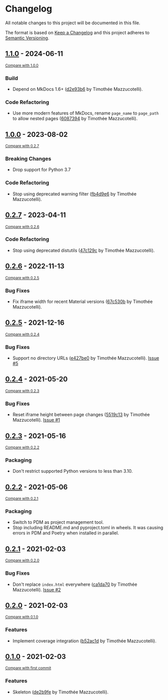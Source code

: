 # Changelog
All notable changes to this project will be documented in this file.

The format is based on [Keep a Changelog](http://keepachangelog.com/en/1.0.0/)
and this project adheres to [Semantic Versioning](http://semver.org/spec/v2.0.0.html).

<!-- insertion marker -->
## [1.1.0](https://github.com/pawamoy/mkdocs-coverage/releases/tag/1.1.0) - 2024-06-11

<small>[Compare with 1.0.0](https://github.com/pawamoy/mkdocs-coverage/compare/1.0.0...1.1.0)</small>

### Build

- Depend on MkDocs 1.6+ ([d2e93b6](https://github.com/pawamoy/mkdocs-coverage/commit/d2e93b6b23ca714351c09f96cf8dd2c444c77b00) by Timothée Mazzucotelli).

### Code Refactoring

- Use more modern features of MkDocs, rename `page_name` to `page_path` to allow nested pages ([6087394](https://github.com/pawamoy/mkdocs-coverage/commit/60873943a87c88349956efd9fd854f20ff134968) by Timothée Mazzucotelli).

## [1.0.0](https://github.com/pawamoy/mkdocs-coverage/releases/tag/1.0.0) - 2023-08-02

<small>[Compare with 0.2.7](https://github.com/pawamoy/mkdocs-coverage/compare/0.2.7...1.0.0)</small>

### Breaking Changes

- Drop support for Python 3.7

### Code Refactoring

- Stop using deprecated warning filter ([fb4d9e6](https://github.com/pawamoy/mkdocs-coverage/commit/fb4d9e6f7b34ecc66c596b7dc4f475a44ce0404c) by Timothée Mazzucotelli).

## [0.2.7](https://github.com/pawamoy/mkdocs-coverage/releases/tag/0.2.7) - 2023-04-11

<small>[Compare with 0.2.6](https://github.com/pawamoy/mkdocs-coverage/compare/0.2.6...0.2.7)</small>

### Code Refactoring

- Stop using deprecated distutils ([47c129c](https://github.com/pawamoy/mkdocs-coverage/commit/47c129ce783cc5d908ec946d19010adb059fed0d) by Timothée Mazzucotelli).

## [0.2.6](https://github.com/pawamoy/mkdocs-coverage/releases/tag/0.2.6) - 2022-11-13

<small>[Compare with 0.2.5](https://github.com/pawamoy/mkdocs-coverage/compare/0.2.5...0.2.6)</small>

### Bug Fixes
- Fix iframe width for recent Material versions ([67c530b](https://github.com/pawamoy/mkdocs-coverage/commit/67c530be834f2e0af251d3bc1db5138a54e6de72) by Timothée Mazzucotelli).


## [0.2.5](https://github.com/pawamoy/mkdocs-coverage/releases/tag/0.2.5) - 2021-12-16

<small>[Compare with 0.2.4](https://github.com/pawamoy/mkdocs-coverage/compare/0.2.4...0.2.5)</small>

### Bug Fixes
- Support no directory URLs ([e427be0](https://github.com/pawamoy/mkdocs-coverage/commit/e427be0d8089629c23fba1879fb06fb4715d00e7) by Timothée Mazzucotelli). [Issue #5](https://github.com/pawamoy/mkdocs-coverage/issues/5)


## [0.2.4](https://github.com/pawamoy/mkdocs-coverage/releases/tag/0.2.4) - 2021-05-20

<small>[Compare with 0.2.3](https://github.com/pawamoy/mkdocs-coverage/compare/0.2.3...0.2.4)</small>

### Bug Fixes
- Reset iframe height between page changes ([5519c13](https://github.com/pawamoy/mkdocs-coverage/commit/5519c1352759f36b5ff3e1f800ac41fd12cd4acb) by Timothée Mazzucotelli). [Issue #1](https://github.com/pawamoy/mkdocs-coverage/issues/1)


## [0.2.3](https://github.com/pawamoy/mkdocs-coverage/releases/tag/0.2.3) - 2021-05-16

<small>[Compare with 0.2.2](https://github.com/pawamoy/mkdocs-coverage/compare/0.2.2...0.2.3)</small>

### Packaging

- Don't restrict supported Python versions to less than 3.10.


## [0.2.2](https://github.com/pawamoy/mkdocs-coverage/releases/tag/0.2.2) - 2021-05-06

<small>[Compare with 0.2.1](https://github.com/pawamoy/mkdocs-coverage/compare/0.2.1...0.2.2)</small>

### Packaging

- Switch to PDM as project management tool.
- Stop including README.md and pyproject.toml in wheels. It was causing errors in PDM and Poetry when installed in parallel.


## [0.2.1](https://github.com/pawamoy/mkdocs-coverage/releases/tag/0.2.1) - 2021-02-03

<small>[Compare with 0.2.0](https://github.com/pawamoy/mkdocs-coverage/compare/0.2.0...0.2.1)</small>

### Bug Fixes
- Don't replace `index.html` everywhere ([ca1da70](https://github.com/pawamoy/mkdocs-coverage/commit/ca1da7003282b20af4cda72ae0ae62849dab1f63) by Timothée Mazzucotelli). [Issue #2](https://github.com/pawamoy/mkdocs-coverage/issues/2)


## [0.2.0](https://github.com/pawamoy/mkdocs-coverage/releases/tag/0.2.0) - 2021-02-03

<small>[Compare with 0.1.0](https://github.com/pawamoy/mkdocs-coverage/compare/0.1.0...0.2.0)</small>

### Features
- Implement coverage integration ([b52ac1d](https://github.com/pawamoy/mkdocs-coverage/commit/b52ac1def13c2dda648f4021b3d81f0e850001e4) by Timothée Mazzucotelli).


## [0.1.0](https://github.com/pawamoy/mkdocs-coverage/releases/tag/0.1.0) - 2021-02-03

<small>[Compare with first commit](https://github.com/pawamoy/mkdocs-coverage/compare/de2b9feab0e3f1a8ff8809a5ef9e9da55e201838...0.1.0)</small>

### Features
- Skeleton ([de2b9fe](https://github.com/pawamoy/mkdocs-coverage/commit/de2b9feab0e3f1a8ff8809a5ef9e9da55e201838) by Timothée Mazzucotelli).
